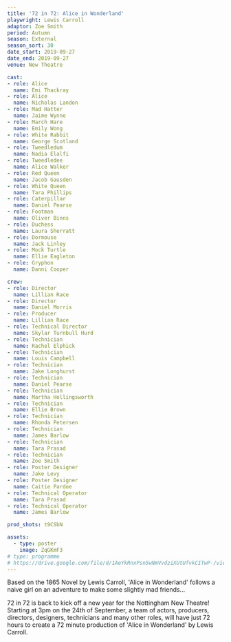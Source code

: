 ```yaml
---
title: '72 in 72: Alice in Wonderland'
playwright: Lewis Carroll
adaptor: Zoe Smith
period: Autumn
season: External 
season_sort: 30
date_start: 2019-09-27
date_end: 2019-09-27
venue: New Theatre

cast:
- role: Alice
  name: Emi Thackray
- role: Alice
  name: Nicholas Landon
- role: Mad Hatter
  name: Jaime Wynne
- role: March Hare
  name: Emily Wong
- role: White Rabbit
  name: George Scotland
- role: Tweedledum
  name: Nadia Elalfi
- role: Tweedledee
  name: Alice Walker
- role: Red Queen
  name: Jacob Gausden
- role: White Queen
  name: Tara Phillips
- role: Caterpillar
  name: Daniel Pearse
- role: Footman
  name: Oliver Binns
- role: Duchess
  name: Laura Sherratt
- role: Dormouse
  name: Jack Linley
- role: Mock Turtle
  name: Ellie Eagleton
- role: Gryphon
  name: Danni Cooper

crew: 
- role: Director
  name: Lillian Race
- role: Director
  name: Daniel Morris
- role: Producer
  name: Lillian Race
- role: Technical Director 
  name: Skylar Turnbull Hurd
- role: Technician
  name: Rachel Elphick
- role: Technician
  name: Louis Campbell
- role: Technician
  name: Jake Longhurst
- role: Technician
  name: Daniel Pearse
- role: Technician
  name: Martha Hollingsworth
- role: Technician
  name: Ellie Brown
- role: Technician
  name: Rhonda Petersen
- role: Technician
  name: James Barlow
- role: Technician
  name: Tara Prasad
- role: Technician
  name: Zoe Smith
- role: Poster Designer 
  name: Jake Levy
- role: Poster Designer
  name: Caitie Pardoe
- role: Technical Operator 
  name: Tara Prasad
- role: Technical Operator
  name: James Barlow

prod_shots: t9CSbN

assets:
  - type: poster
    image: ZqGKmF3
# type: programme
# https://drive.google.com/file/d/1AeYkRnxPsn5wNmVvdziXUtUfvkCITwP-/view?usp=sharing
---
```


Based on the 1865 Novel by Lewis Carroll, 'Alice in Wonderland' follows a naive girl on an adventure to make some slightly mad friends...

72 in 72 is back to kick off a new year for the Nottingham New Theatre!
Starting at 3pm on the 24th of September, a team of actors, producers, directors, designers, technicians and many other roles, will have just 72 hours to create a 72 minute production of 'Alice in Wonderland' by Lewis Carroll.
